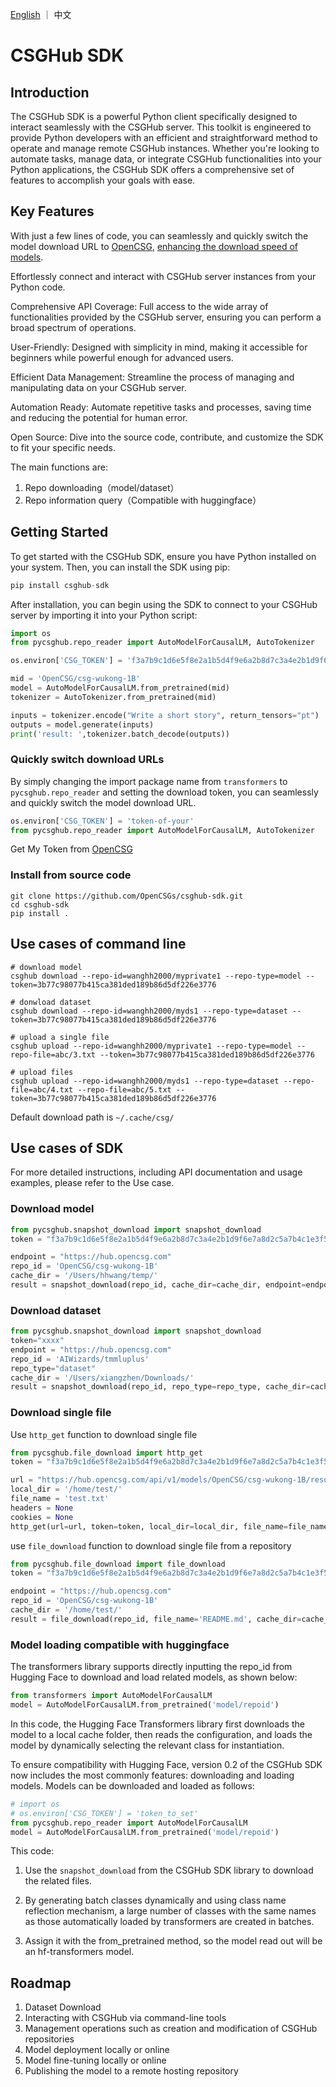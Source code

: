 <p align="left">
    <a href="README_EN.md">English</a> ｜ 中文
</p>

# CSGHub SDK
## Introduction

The CSGHub SDK is a powerful Python client specifically designed to interact seamlessly with the CSGHub server. This toolkit is engineered to provide Python developers with an efficient and straightforward method to operate and manage remote CSGHub instances. Whether you're looking to automate tasks, manage data, or integrate CSGHub functionalities into your Python applications, the CSGHub SDK offers a comprehensive set of features to accomplish your goals with ease.

## Key Features

With just a few lines of code, you can seamlessly and quickly switch the model download URL to [OpenCSG](https://opencsg.com/), [enhancing the download speed of models](#quickly-switch-download-urls).

Effortlessly connect and interact with CSGHub server instances from your Python code.

Comprehensive API Coverage: Full access to the wide array of functionalities provided by the CSGHub server, ensuring you can perform a broad spectrum of operations.

User-Friendly: Designed with simplicity in mind, making it accessible for beginners while powerful enough for advanced users.

Efficient Data Management: Streamline the process of managing and manipulating data on your CSGHub server.

Automation Ready: Automate repetitive tasks and processes, saving time and reducing the potential for human error.

Open Source: Dive into the source code, contribute, and customize the SDK to fit your specific needs.

The main functions are:

1. Repo downloading（model/dataset）
2. Repo information query（Compatible with huggingface）

## Getting Started

To get started with the CSGHub SDK, ensure you have Python installed on your system. Then, you can install the SDK using pip:

```python
pip install csghub-sdk
```

After installation, you can begin using the SDK to connect to your CSGHub server by importing it into your Python script:

```python
import os 
from pycsghub.repo_reader import AutoModelForCausalLM, AutoTokenizer

os.environ['CSG_TOKEN'] = 'f3a7b9c1d6e5f8e2a1b5d4f9e6a2b8d7c3a4e2b1d9f6e7a8d2c5a7b4c1e3f5b8a1d4f9b7d6e2f8a5d3b1e7f9c6a8b2d1e4f7d5b6e9f2a4b3c8e1d7f995hd82hf'

mid = 'OpenCSG/csg-wukong-1B'
model = AutoModelForCausalLM.from_pretrained(mid)
tokenizer = AutoTokenizer.from_pretrained(mid)

inputs = tokenizer.encode("Write a short story", return_tensors="pt")
outputs = model.generate(inputs)
print('result: ',tokenizer.batch_decode(outputs))
```

### Quickly switch download URLs

By simply changing the import package name from `transformers` to `pycsghub.repo_reader` and setting the download token, you can seamlessly and quickly switch the model download URL.

```python
os.environ['CSG_TOKEN'] = 'token-of-your'
from pycsghub.repo_reader import AutoModelForCausalLM, AutoTokenizer
```
Get My Token from [OpenCSG](https://opencsg.com/settings/access-token)

### Install from source code

```shell
git clone https://github.com/OpenCSGs/csghub-sdk.git
cd csghub-sdk
pip install .
```

## Use cases of command line

```shell
# download model
csghub download --repo-id=wanghh2000/myprivate1 --repo-type=model --token=3b77c98077b415ca381ded189b86d5df226e3776

# donwload dataset
csghub download --repo-id=wanghh2000/myds1 --repo-type=dataset --token=3b77c98077b415ca381ded189b86d5df226e3776

# upload a single file
csghub upload --repo-id=wanghh2000/myprivate1 --repo-type=model --repo-file=abc/3.txt --token=3b77c98077b415ca381ded189b86d5df226e3776

# upload files
csghub upload --repo-id=wanghh2000/myds1 --repo-type=dataset --repo-file=abc/4.txt --repo-file=abc/5.txt --token=3b77c98077b415ca381ded189b86d5df226e3776
```

Default download path is `~/.cache/csg/`

## Use cases of SDK

For more detailed instructions, including API documentation and usage examples, please refer to the Use case.

### Download model

```python
from pycsghub.snapshot_download import snapshot_download
token = "f3a7b9c1d6e5f8e2a1b5d4f9e6a2b8d7c3a4e2b1d9f6e7a8d2c5a7b4c1e3f5b8a1d4f9b7d6e2f8a5d3b1e7f9c6a8b2d1e4f7d5b6e9f2a4b3c8e1d7f995hd82hf"

endpoint = "https://hub.opencsg.com"
repo_id = 'OpenCSG/csg-wukong-1B'
cache_dir = '/Users/hhwang/temp/'
result = snapshot_download(repo_id, cache_dir=cache_dir, endpoint=endpoint, token=token)
```

### Download dataset 
```python
from pycsghub.snapshot_download import snapshot_download
token="xxxx"
endpoint = "https://hub.opencsg.com"
repo_id = 'AIWizards/tmmluplus'
repo_type="dataset"
cache_dir = '/Users/xiangzhen/Downloads/'
result = snapshot_download(repo_id, repo_type=repo_type, cache_dir=cache_dir, endpoint=endpoint, token=token)
```

### Download single file

Use `http_get` function to download single file

```python
from pycsghub.file_download import http_get
token = "f3a7b9c1d6e5f8e2a1b5d4f9e6a2b8d7c3a4e2b1d9f6e7a8d2c5a7b4c1e3f5b8a1d4f9b7d6e2f8a5d3b1e7f9c6a8b2d1e4f7d5b6e9f2a4b3c8e1d7f995hd82hf"

url = "https://hub.opencsg.com/api/v1/models/OpenCSG/csg-wukong-1B/resolve/tokenizer.model"
local_dir = '/home/test/'
file_name = 'test.txt'
headers = None
cookies = None
http_get(url=url, token=token, local_dir=local_dir, file_name=file_name, headers=headers, cookies=cookies)
```

use `file_download` function to download single file from a repository

```python
from pycsghub.file_download import file_download
token = "f3a7b9c1d6e5f8e2a1b5d4f9e6a2b8d7c3a4e2b1d9f6e7a8d2c5a7b4c1e3f5b8a1d4f9b7d6e2f8a5d3b1e7f9c6a8b2d1e4f7d5b6e9f2a4b3c8e1d7f995hd82hf"

endpoint = "https://hub.opencsg.com"
repo_id = 'OpenCSG/csg-wukong-1B'
cache_dir = '/home/test/'
result = file_download(repo_id, file_name='README.md', cache_dir=cache_dir, endpoint=endpoint, token=token)
```

### Model loading compatible with huggingface

The transformers library supports directly inputting the repo_id from Hugging Face to download and load related models, as shown below:

```python
from transformers import AutoModelForCausalLM
model = AutoModelForCausalLM.from_pretrained('model/repoid')
```

In this code, the Hugging Face Transformers library first downloads the model to a local cache folder, then reads the configuration, and loads the model by dynamically selecting the relevant class for instantiation.

To ensure compatibility with Hugging Face, version 0.2 of the CSGHub SDK now includes the most commonly features: downloading and loading models. Models can be downloaded and loaded as follows:

```python
# import os 
# os.environ['CSG_TOKEN'] = 'token_to_set'
from pycsghub.repo_reader import AutoModelForCausalLM
model = AutoModelForCausalLM.from_pretrained('model/repoid')
```

This code: 

1. Use the `snapshot_download` from the CSGHub SDK library to download the related files.

2. By generating batch classes dynamically and using class name reflection mechanism, a large number of classes with the same names as those automatically loaded by transformers are created in batches.

3. Assign it with the from_pretrained method, so the model read out will be an hf-transformers model.

## Roadmap

1. Dataset Download
2. Interacting with CSGHub via command-line tools
3. Management operations such as creation and modification of CSGHub repositories
4. Model deployment locally or online
5. Model fine-tuning locally or online
6. Publishing the model to a remote hosting repository

